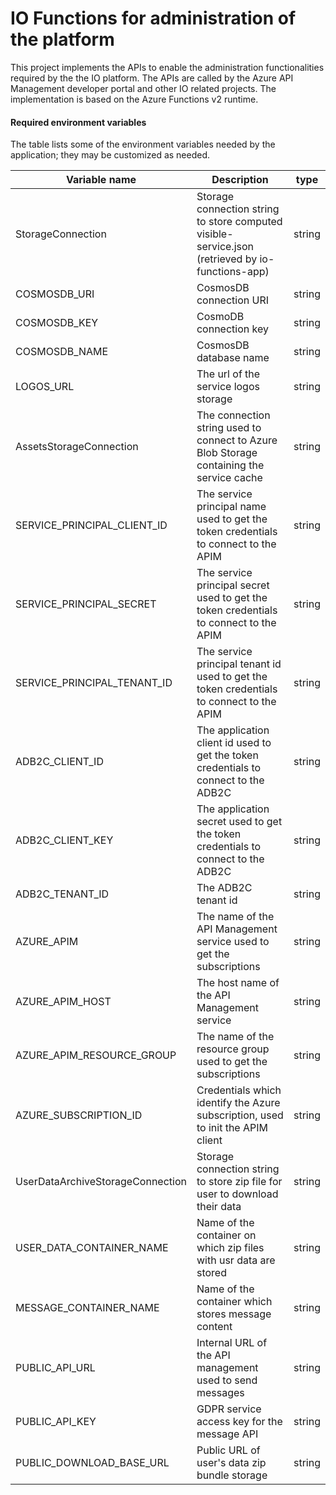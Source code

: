 # IO Functions for administration of the platform

This project implements the APIs to enable the administration functionalities required by the the IO platform. The APIs are called by the Azure API Management developer portal and other IO related projects.
The implementation is based on the Azure Functions v2 runtime.

#### Required environment variables

The table lists some of the environment variables needed by the application;
they may be customized as needed.

| Variable name               | Description                                                                                      | type   |
| --------------------------- | ------------------------------------------------------------------------------------------------ | ------ |
| StorageConnection           | Storage connection string to store computed visible-service.json (retrieved by io-functions-app) | string |
| COSMOSDB_URI                | CosmosDB connection URI                                                                          | string |
| COSMOSDB_KEY                | CosmoDB connection key                                                                           | string |
| COSMOSDB_NAME               | CosmosDB database name                                                                           | string |
| LOGOS_URL                   | The url of the service logos storage                                                             | string |
| AssetsStorageConnection     | The connection string used to connect to Azure Blob Storage containing the service cache         | string |
| SERVICE_PRINCIPAL_CLIENT_ID | The service principal name used to get the token credentials to connect to the APIM              | string |
| SERVICE_PRINCIPAL_SECRET    | The service principal secret used to get the token credentials to connect to the APIM            | string |
| SERVICE_PRINCIPAL_TENANT_ID | The service principal tenant id used to get the token credentials to connect to the APIM         | string |
| ADB2C_CLIENT_ID             | The application client id used to get the token credentials to connect to the ADB2C              | string |
| ADB2C_CLIENT_KEY            | The application secret used to get the token credentials to connect to the ADB2C                 | string |
| ADB2C_TENANT_ID             | The ADB2C tenant id                                                                              | string |
| AZURE_APIM                  | The name of the API Management service used to get the subscriptions                             | string |
| AZURE_APIM_HOST             | The host name of the API Management service                                                      | string |
| AZURE_APIM_RESOURCE_GROUP   | The name of the resource group used to get the subscriptions                                     | string |
| AZURE_SUBSCRIPTION_ID       | Credentials which identify the Azure subscription, used to init the APIM  client                 | string |
| UserDataArchiveStorageConnection | Storage connection string to store zip file for user to download their data                 | string |
| USER_DATA_CONTAINER_NAME    | Name of the container on which zip files with usr data are stored                                | string |
| MESSAGE_CONTAINER_NAME      | Name of the container which stores message content                                               | string |
| PUBLIC_API_URL              | Internal URL of the API management used to send messages                                         | string |
| PUBLIC_API_KEY              | GDPR service access key for the message API                                                      | string |
| PUBLIC_DOWNLOAD_BASE_URL    | Public URL of user's data zip bundle storage                                                     | string |
